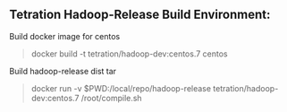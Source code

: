 

Tetration Hadoop-Release Build Environment:
-------------------------------------------

Build docker image for centos 
 > docker build -t tetration/hadoop-dev:centos.7 centos

Build hadoop-release dist tar
 > docker run -v $PWD:/local/repo/hadoop-release tetration/hadoop-dev:centos.7 /root/compile.sh

